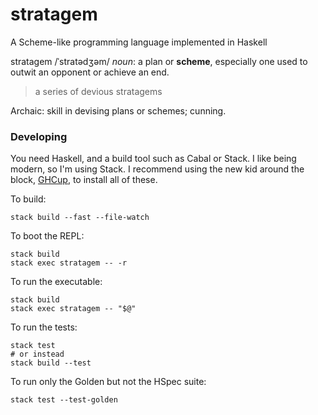 # stratagem
A Scheme-like programming language implemented in Haskell

stratagem /ˈstratədʒəm/ *noun*: a plan or **scheme**, especially one used to outwit an opponent or achieve an end.

> a series of devious stratagems

Archaic: skill in devising plans or schemes; cunning.

### Developing

You need Haskell, and a build tool such as Cabal or Stack.
I like being modern, so I'm using Stack.
I recommend using the new kid around the block, [GHCup](https://haskell.org/ghcup), to install all of these.

To build:

``` shell
stack build --fast --file-watch
```

To boot the REPL:

``` shell
stack build
stack exec stratagem -- -r
```

To run the executable:

``` shell
stack build
stack exec stratagem -- "$@"
```

To run the tests:

``` shell
stack test
# or instead
stack build --test
```

To run only the Golden but not the HSpec suite:

``` shell
stack test --test-golden
```

